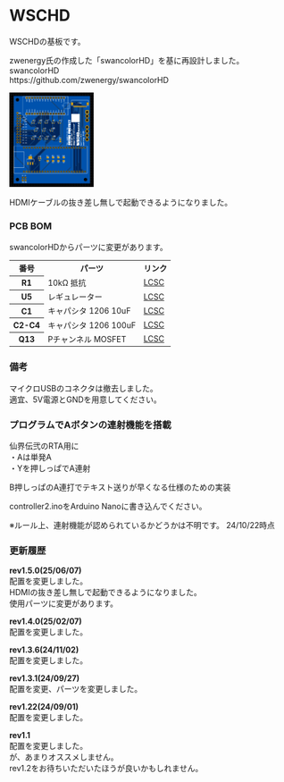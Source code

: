 # WSCHD
WSCHDの基板です。
<p>
zwenergy氏の作成した「swancolorHD」を基に再設計しました。<br>
swancolorHD<br>
https://github.com/zwenergy/swancolorHD
</p>
<p>
  <img src="https://raw.githubusercontent.com/plusmmm/WSCHD/main/Rev1.5.0.png" width="30%">
</p>
<p>
  HDMIケーブルの抜き差し無しで起動できるようになりました。
</p>

<h3>PCB BOM</h3>
<p>
  swancolorHDからパーツに変更があります。
</p>
<table>
  <tr>
    <th>番号</th>
    <th>パーツ</th>
    <th>リンク</th>
  </tr>
  <tr>
    <th>R1</th>
    <td>10kΩ 抵抗</td>
    <td><a href="https://www.lcsc.com/product-detail/Schottky-Diodes_JSMSEMI-1N5819W_C963381.html">LCSC</a></td>
  </tr>
  <tr>
    <th>U5</th>
    <td>レギュレーター</td>
    <td><a href="https://www.lcsc.com/product-detail/Voltage-Regulators-Linear-Low-Drop-Out-LDO-Regulators_UTC-Unisonic-Tech-LD1117AG-1-5V_C474401.html">LCSC</a></td>
  </tr>
  <tr>
    <th>C1</th>
    <td>キャパシタ 1206 10uF</td>
    <td><a href="https://item.szlcsc.com/89171.html">LCSC</a></td>
  </tr>
  <tr>
    <th>C2-C4</th>
    <td>キャパシタ 1206 100uF</td>
    <td><a href="https://www.lcsc.com/product-detail/Multilayer-Ceramic-Capacitors-MLCC-SMD-SMT_Chinocera-HGC1206R5107M100NSPJ_C7432784.html">LCSC</a></td>
  </tr>
  <tr>
    <th>Q13</th>
    <td>Pチャンネル MOSFET</td>
    <td><a href="https://www.lcsc.com/product-detail/MOSFETs_HUASHUO-IRLML6402_C518785.html">LCSC</a></td>
  </tr>
</table>

<h3>備考</h3>
<p>
  マイクロUSBのコネクタは撤去しました。<br>
  適宜、5V電源とGNDを用意してください。
</p>


<h3>プログラムでAボタンの連射機能を搭載</h3>
<p>
仙界伝弐のRTA用に<br>
・Aは単発A<br>
・Yを押しっぱでA連射
</p><p>
B押しっぱのA連打でテキスト送りが早くなる仕様のための実装
</p><p>
controller2.inoをArduino Nanoに書き込んでください。
</p>
<p>
※ルール上、連射機能が認められているかどうかは不明です。
  24/10/22時点
</p>


<h3>更新履歴</h3>
<p>
  <b>rev1.5.0(25/06/07)</b><br>
  配置を変更しました。<br>
  HDMIの抜き差し無しで起動できるようになりました。<br>
  使用パーツに変更があります。
</p>
<p>
  <b>rev1.4.0(25/02/07)</b><br>
  配置を変更しました。
</p>
<p>
  <b>rev1.3.6(24/11/02)</b><br>
  配置を変更しました。
</p>
<p>
  <b>rev1.3.1(24/09/27)</b><br>
  配置を変更、パーツを変更しました。
</p>
<p>
  <b>rev1.22(24/09/01)</b><br>
  配置を変更しました。
</p>
<p>
  <b>rev1.1</b><br>
  配置を変更しました。<br>
  が、あまりオススメしません。<br>
  rev1.2をお待ちいただいたほうが良いかもしれません。
</p>
